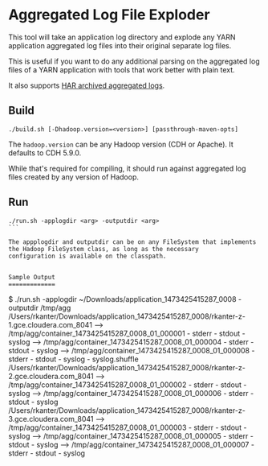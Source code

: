 Aggregated Log File Exploder
============================

This tool will take an application log directory and explode any YARN application aggregated log files
into their original separate log files.

This is useful if you want to do any additional parsing on the aggregated log files of a YARN application
with tools that work better with plain text.

It also supports [HAR archived aggregated logs](http://hadoop.apache.org/docs/current/hadoop-archive-logs/HadoopArchiveLogs.html).

Build
-----
````
./build.sh [-Dhadoop.version=<version>] [passthrough-maven-opts]
````

The ``hadoop.version`` can be any Hadoop version (CDH or Apache).  It defaults to CDH 5.9.0.

While that's required for compiling, it should run against aggregated log files created by any version of Hadoop.

Run
---
````
./run.sh -applogdir <arg> -outputdir <arg>
```

The appplogdir and outputdir can be on any FileSystem that implements the Hadoop FileSystem class, as long as the necessary
configuration is available on the classpath.


Sample Output
=============
````
$ ./run.sh -applogdir ~/Downloads/application_1473425415287_0008 -outputdir /tmp/agg
/Users/rkanter/Downloads/application_1473425415287_0008/rkanter-z-1.gce.cloudera.com_8041
    --> /tmp/agg/container_1473425415287_0008_01_000001
        - stderr
        - stdout
        - syslog
    --> /tmp/agg/container_1473425415287_0008_01_000004
        - stderr
        - stdout
        - syslog
    --> /tmp/agg/container_1473425415287_0008_01_000008
        - stderr
        - stdout
        - syslog
        - syslog.shuffle
/Users/rkanter/Downloads/application_1473425415287_0008/rkanter-z-2.gce.cloudera.com_8041
    --> /tmp/agg/container_1473425415287_0008_01_000002
        - stderr
        - stdout
        - syslog
    --> /tmp/agg/container_1473425415287_0008_01_000006
        - stderr
        - stdout
        - syslog
/Users/rkanter/Downloads/application_1473425415287_0008/rkanter-z-3.gce.cloudera.com_8041
    --> /tmp/agg/container_1473425415287_0008_01_000003
        - stderr
        - stdout
        - syslog
    --> /tmp/agg/container_1473425415287_0008_01_000005
        - stderr
        - stdout
        - syslog
    --> /tmp/agg/container_1473425415287_0008_01_000007
        - stderr
        - stdout
        - syslog
````
